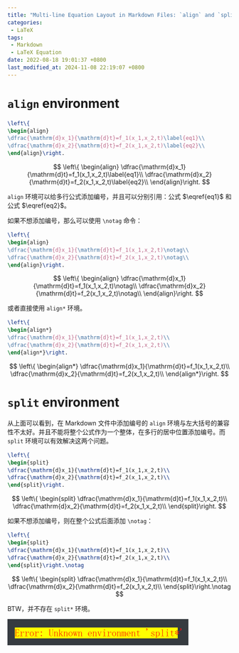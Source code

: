 ```yaml
---
title: "Multi-line Equation Layout in Markdown Files: `align` and `split` Environments"
categories:
 - LaTeX
tags:
 - Markdown
 - LaTeX Equation
date: 2022-08-18 19:01:37 +0800
last_modified_at: 2024-11-08 22:19:07 +0800
---
```


# `align` environment

```latex
\left\{
\begin{align}
\dfrac{\mathrm{d}x_1}{\mathrm{d}t}=f_1(x_1,x_2,t)\label{eq1}\\
\dfrac{\mathrm{d}x_2}{\mathrm{d}t}=f_2(x_1,x_2,t)\label{eq2}\\
\end{align}\right.
```

$$
\left\{
\begin{align}
\dfrac{\mathrm{d}x_1}{\mathrm{d}t}=f_1(x_1,x_2,t)\label{eq1}\\
\dfrac{\mathrm{d}x_2}{\mathrm{d}t}=f_2(x_1,x_2,t)\label{eq2}\\
\end{align}\right.
$$

`align` 环境可以给多行公式添加编号，并且可以分别引用：公式 $\eqref{eq1}$ 和公式 $\eqref{eq2}$。

如果不想添加编号，那么可以使用 `\notag` 命令：

```latex
\left\{
\begin{align}
\dfrac{\mathrm{d}x_1}{\mathrm{d}t}=f_1(x_1,x_2,t)\notag\\
\dfrac{\mathrm{d}x_2}{\mathrm{d}t}=f_2(x_1,x_2,t)\notag\\
\end{align}\right.
```


$$
\left\{
\begin{align}
\dfrac{\mathrm{d}x_1}{\mathrm{d}t}=f_1(x_1,x_2,t)\notag\\
\dfrac{\mathrm{d}x_2}{\mathrm{d}t}=f_2(x_1,x_2,t)\notag\\
\end{align}\right.
$$

或者直接使用 `align*` 环境。

```latex
\left\{
\begin{align*}
\dfrac{\mathrm{d}x_1}{\mathrm{d}t}=f_1(x_1,x_2,t)\\
\dfrac{\mathrm{d}x_2}{\mathrm{d}t}=f_2(x_1,x_2,t)\\
\end{align*}\right.
```

$$
\left\{
\begin{align*}
\dfrac{\mathrm{d}x_1}{\mathrm{d}t}=f_1(x_1,x_2,t)\\
\dfrac{\mathrm{d}x_2}{\mathrm{d}t}=f_2(x_1,x_2,t)\\
\end{align*}\right.
$$

# `split` environment

从上面可以看到，在 Markdown 文件中添加编号的 `align` 环境与左大括号的兼容性不太好。并且不能将整个公式作为一个整体，在多行的居中位置添加编号。而 `split` 环境可以有效解决这两个问题。

```latex
\left\{
\begin{split}
\dfrac{\mathrm{d}x_1}{\mathrm{d}t}=f_1(x_1,x_2,t)\\
\dfrac{\mathrm{d}x_2}{\mathrm{d}t}=f_2(x_1,x_2,t)\\
\end{split}\right.
```

$$
\left\{
\begin{split}
\dfrac{\mathrm{d}x_1}{\mathrm{d}t}=f_1(x_1,x_2,t)\\
\dfrac{\mathrm{d}x_2}{\mathrm{d}t}=f_2(x_1,x_2,t)\\
\end{split}\right.
$$

如果不想添加编号，则在整个公式后面添加 `\notag`：

```latex
\left\{
\begin{split}
\dfrac{\mathrm{d}x_1}{\mathrm{d}t}=f_1(x_1,x_2,t)\\
\dfrac{\mathrm{d}x_2}{\mathrm{d}t}=f_2(x_1,x_2,t)\\
\end{split}\right.\notag
```

$$
\left\{
\begin{split}
\dfrac{\mathrm{d}x_1}{\mathrm{d}t}=f_1(x_1,x_2,t)\\
\dfrac{\mathrm{d}x_2}{\mathrm{d}t}=f_2(x_1,x_2,t)\\
\end{split}\right.\notag
$$

BTW，并不存在 `split*` 环境。

<img src="https://github.com/HelloWorld-1017/blog-images/blob/main/migration/imgpersonal/image-20220818190050788.png?raw=true" alt="image-20220818190050788" style="zoom:50%;" />





